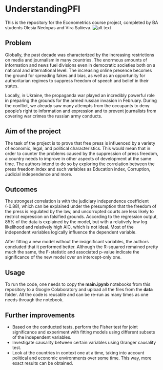 # UnderstandingPFI

This is the repository for the Econometrics course project, completed by BA students Olesia Nedopas and Vira Saliieva.
![alt text](https://github.com/vsaliievaa/UnderstandingPFI/blob/main/PFIchart.jpg?raw=true)

## Problem
Globally, the past decade was characterized by the increasing restrictions on media and journalism in many countries. The enormous amounts of information and news fuel divisions even in democratic societies both on a national and international level. The increasing online presence becomes the ground for spreading fakes and bias, as well as an opportunity for authoritarian regimes to suppress freedom of speech and belief in their states.

Locally, in Ukraine, the propaganda war played an incredibly powerful role in preparing the grounds for the armed russian invasion in February. During the conflict, we already saw many attempts from the occupants to deny people’s right to information and expression and to prevent journalists from covering war crimes the russian army conducts.

## Aim of the project
The task of the project is to prove that free press is influenced by a variety of economic, legal, and political characteristics. This would mean that in order to counter the problems caused by the suppression of press freedom, a country needs to improve in other aspects of development at the same time. The authors intend to do so by exploring the correlation between the press freedom index and such variables as Education index, Corruption, Judicial independence and more.

## Outcomes
The strongest correlation is with the judiciary independence coefficient (-0.88), which can be explained under the presumption that the freedom of the press is regulated by the law, and uncorrupted courts are less likely to restrict expression on falsified grounds. According to the regression output, 85% of the data is explained by the model, but with a relatively low log likelihood and relatively high AIC, which is not ideal. Most of the independent variables logically influence the dependent variable.

After fitting a new model without the insignificant variables, the authors concluded that it performed better. Although the R-squared remained pretty much the same, the F-statistic and associated p-value indicate the significance of the new model over an intercept-only one.

## Usage
To run the code, one needs to copy the **main.ipynb** notebooks from this repository to a Google Colaboratory and upload all the files from the **data** folder. All the code is reusable and can be re-run as many times as one needs through the notebook. 

## Further improvements
- Based on the conducted tests, perform the Fisher test for joint significance and experiment with fitting models using different subsets of the independent variables.
- Investigate causality between certain variables using Granger causality test.
- Look at the countries in context one at a time, taking into account political and economic environments over some time. This way, more exact results can be obtained.
